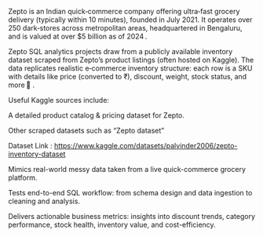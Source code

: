 Zepto is an Indian quick‑commerce company offering ultra‑fast grocery delivery (typically within 10 minutes), founded in July 2021. It operates over 250 dark‑stores across metropolitan areas, headquartered in Bengaluru, and is valued at over $5 billion as of 2024 .

Zepto SQL analytics projects draw from a publicly available inventory dataset scraped from Zepto’s product listings (often hosted on Kaggle). The data replicates realistic e‑commerce inventory structure: each row is a SKU with details like price (converted to ₹), discount, weight, stock status, and more  .

Useful Kaggle sources include:

A detailed product catalog & pricing dataset for Zepto.

Other scraped datasets such as “Zepto dataset” 

Dataset Link : https://www.kaggle.com/datasets/palvinder2006/zepto-inventory-dataset

Mimics real-world messy data taken from a live quick-commerce grocery platform.

Tests end-to-end SQL workflow: from schema design and data ingestion to cleaning and analysis.

Delivers actionable business metrics: insights into discount trends, category performance, stock health, inventory value, and cost-efficiency.

